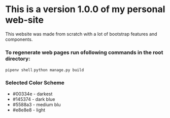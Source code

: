 # This is a version 1.0.0 of my personal web-site


This website was made from scratch with a lot of bootstrap features and components. 

### To regenerate web pages run ofollowing commands in the root directory:
```pipenv shell```
```python manage.py build```

### Selected Color Scheme


* \#00334e - darkest
* \#145374 - dark blue
* \#5588a3 - medium blu
* \#e8e8e8 - light

